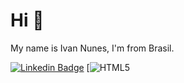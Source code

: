 # Hi 👋

My name is Ivan Nunes, I'm from Brasil.

[![Linkedin Badge](https://img.shields.io/badge/-Ivan%20Nunes-6633cc?style=flat-square&logo=Linkedin&logoColor=white&link=https://www.linkedin.com/in/ivan-gabriel-santos-nunes-282a09178/)](https://www.linkedin.com/in/ivan-gabriel-santos-nunes-282a09178/)
[![HTML5]({https://img.shields.io/badge/HTML5-E34F26?style=for-the-badge&logo=html5&logoColor=white})
